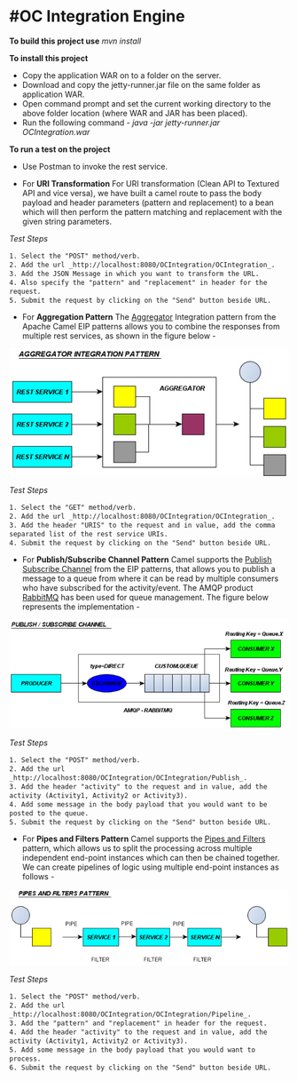  #OC Integration Engine
=========================

**To build this project use**
_mvn install_

**To install this project** 
* Copy the application WAR on to a folder on the server.
* Download and copy the jetty-runner.jar file on the same folder as application WAR.
* Open command prompt and set the current working directory to the above folder location (where WAR and JAR has been placed).
* Run the following command - 
_java -jar jetty-runner.jar OCIntegration.war_

**To run a test on the project**
* Use Postman to invoke the rest service.


* For **URI Transformation**
For URI transformation (Clean API to Textured API and vice versa), we have built a camel route to pass the body payload and header parameters (pattern and replacement) to a bean which will then perform the pattern matching and replacement with the given string parameters.

*Test Steps*

	1. Select the "POST" method/verb.
	2. Add the url _http://localhost:8080/OCIntegration/OCIntegration_.
	3. Add the JSON Message in which you want to transform the URL.
	4. Also specify the "pattern" and "replacement" in header for the request.
	5. Submit the request by clicking on the "Send" button beside URL.



* For **Aggregation Pattern**
The [Aggregator](http://camel.apache.org/aggregator.html) Integration pattern from the Apache Camel EIP patterns allows you to combine the responses from multiple rest services, as shown in the figure below -

![Aggregator Pattern](images/Aggregator.bmp)

*Test Steps*

	1. Select the "GET" method/verb.
	2. Add the url _http://localhost:8080/OCIntegration/OCIntegration_.
	3. Add the header "URIS" to the request and in value, add the comma separated list of the rest service URIs.
	4. Submit the request by clicking on the "Send" button beside URL.


* For **Publish/Subscribe Channel Pattern**
Camel supports the [Publish Subscribe Channel](http://camel.apache.org/publish-subscribe-channel.html) from the EIP patterns, that allows you to publish a message to a queue from where it can be read by multiple consumers who have subscribed for the activity/event. The AMQP product <a href="http://www.rabbitmq.com/" title="RabbitMQ">RabbitMQ</a> has been used for queue management. The figure below represents the implementation -
 
![Publish/Subscribe Channel Pattern](images/PubSub-channel.bmp)

*Test Steps*

	1. Select the "POST" method/verb.
	2. Add the url _http://localhost:8080/OCIntegration/OCIntegration/Publish_.
	3. Add the header "activity" to the request and in value, add the activity (Activity1, Activity2 or Activity3).
	4. Add some message in the body payload that you would want to be posted to the queue.
	5. Submit the request by clicking on the "Send" button beside URL.


* For **Pipes and Filters Pattern**
Camel supports the [Pipes and Filters](http://camel.apache.org/pipes-and-filters.html) pattern, which allows us to split the processing across multiple independent end-point instances which can then be chained together. We can create pipelines of logic using multiple end-point instances as follows -

![Pipes and Filters Pattern](images/PipesAndFilters.bmp)

*Test Steps*

	1. Select the "POST" method/verb.
	2. Add the url _http://localhost:8080/OCIntegration/OCIntegration/Pipeline_.
	3. Add the "pattern" and "replacement" in header for the request.
	4. Add the header "activity" to the request and in value, add the activity (Activity1, Activity2 or Activity3).
	5. Add some message in the body payload that you would want to process.
	6. Submit the request by clicking on the "Send" button beside URL.